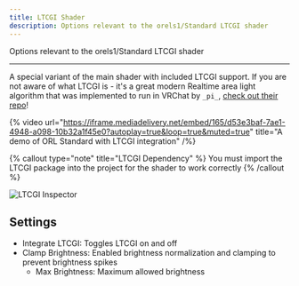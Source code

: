 ```yaml
---
title: LTCGI Shader
description: Options relevant to the orels1/Standard LTCGI shader
---
```


Options relevant to the orels1/Standard LTCGI shader

---

A special variant of the main shader with included LTCGI support. If you are not aware of what LTCGI is - it's a great modern Realtime area light algorithm that was implemented to run in VRChat by `_pi_`, [check out their repo](https://github.com/PiMaker/ltcgi)!

{% video url="https://iframe.mediadelivery.net/embed/165/d53e3baf-7ae1-4948-a098-10b32a1f45e0?autoplay=true&loop=true&muted=true" title="A demo of ORL Standard with LTCGI integration" /%}

{% callout type="note" title="LTCGI Dependency" %}
You must import the LTCGI package into the project for the shader to work correctly
{% /callout %}

![LTCGI Inspector](/img/docs/orl-standard/ltcgi/ltcgi.png "LTCGI Inspector")

## Settings

- Integrate LTCGI: Toggles LTCGI on and off
- Clamp Brightness: Enabled brightness normalization and clamping to prevent brightness spikes
  - Max Brightness: Maximum allowed brightness

